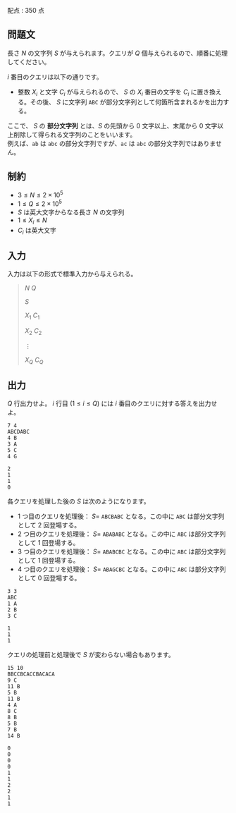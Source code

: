 配点 : $350$ 点

## 問題文

長さ $N$ の文字列 $S$ が与えられます。クエリが $Q$ 個与えられるので、順番に処理してください。

$i$ 番目のクエリは以下の通りです。

- 整数 $X_i$ と文字 $C_i$ が与えられるので、 $S$ の $X_i$ 番目の文字を $C_i$ に置き換える。その後、 $S$ に文字列 `ABC` が部分文字列として何箇所含まれるかを出力する。

ここで、 $S$ の **部分文字列** とは、$S$ の先頭から $0$ 文字以上、末尾から $0$ 文字以上削除して得られる文字列のことをいいます。<br>
例えば、`ab` は `abc` の部分文字列ですが、`ac` は `abc` の部分文字列ではありません。  

## 制約

- $3\le N\le 2\times 10^5$
- $1\le Q\le 2\times 10^5$
- $S$ は英大文字からなる長さ $N$ の文字列
- $1\le X_i\le N$
- $C_i$ は英大文字

## 入力

入力は以下の形式で標準入力から与えられる。

> $N$ $Q$
> 
> $S$
> 
> $X_1$ $C_1$
> 
> $X_2$ $C_2$
> 
> $\vdots$
> 
> $X_Q$ $C_Q$

## 出力

$Q$ 行出力せよ。
$i$ 行目 $(1\le i\le Q)$ には $i$ 番目のクエリに対する答えを出力せよ。

```input1
7 4
ABCDABC
4 B
3 A
5 C
4 G
```

```output1
2
1
1
0
```

各クエリを処理した後の $S$ は次のようになります。

- $1$ つ目のクエリを処理後： $S=$ `ABCBABC` となる。この中に `ABC` は部分文字列として $2$ 回登場する。
- $2$ つ目のクエリを処理後： $S=$ `ABABABC` となる。この中に `ABC` は部分文字列として $1$ 回登場する。
- $3$ つ目のクエリを処理後： $S=$ `ABABCBC` となる。この中に `ABC` は部分文字列として $1$ 回登場する。
- $4$ つ目のクエリを処理後： $S=$ `ABAGCBC` となる。この中に `ABC` は部分文字列として $0$ 回登場する。

```input2
3 3
ABC
1 A
2 B
3 C
```

```output2
1
1
1
```

クエリの処理前と処理後で $S$ が変わらない場合もあります。

```input3
15 10
BBCCBCACCBACACA
9 C
11 B
5 B
11 B
4 A
8 C
8 B
5 B
7 B
14 B
```

```output3
0
0
0
0
1
1
2
2
1
1
```